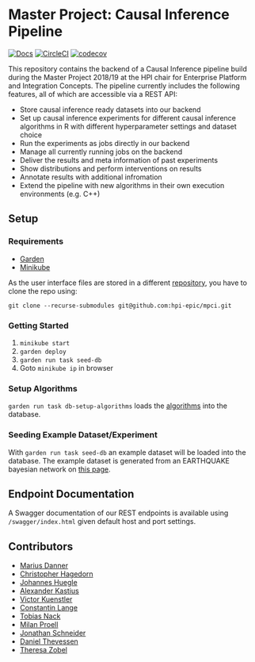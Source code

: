 # Master Project: Causal Inference Pipeline
[![Docs](https://img.shields.io/badge/docs-wiki-blue.svg)](https://github.com/hpi-epic/mpci/wiki) [![CircleCI](https://circleci.com/gh/hpi-epic/mpci/tree/master.svg?style=svg&circle-token=a927c6324dcaf0d443e633300a3aa93d240c4193)](https://circleci.com/gh/hpi-epic/mpci/tree/master) [![codecov](https://codecov.io/gh/hpi-epic/mpci/branch/master/graph/badge.svg?token=64S6naWbgu)](https://codecov.io/gh/hpi-epic/mpci)

This repository contains the backend of a Causal Inference pipeline build during the Master Project 2018/19 at the HPI chair for Enterprise Platform and Integration Concepts. The pipeline currently includes the following features, all of which are accessible via a REST API:

- Store causal inference ready datasets into our backend
- Set up causal inference experiments for different causal inference algorithms in R with different hyperparameter settings and dataset choice
- Run the experiments as jobs directly in our backend
- Manage all currently running jobs on the backend
- Deliver the results and meta information of past experiments
- Show distributions and perform interventions on results
- Annotate results with additional infromation
- Extend the pipeline with new algorithms in their own execution environments (e.g. C++)

<!-- The following image shows the holistic architecture as a FMC diagram:

<img src="https://user-images.githubusercontent.com/1437509/55085207-92d90480-50a6-11e9-8f7e-e10fced882db.png" width="600" title="FMC Architecture Diagram">

Additionally, the data model can be seen as ER diagram:

<img src="https://user-images.githubusercontent.com/2228622/55068955-43351180-5083-11e9-9cc3-1f7d5ffcd83b.png" width="600" title="ER Datamodel Diagram"> -->

## Setup

### Requirements

- [Garden](https://github.com/garden-io/garden)
- [Minikube](https://github.com/kubernetes/minikube)

As the user interface files are stored in a different [repository](https://github.com/hpi-epic/mpci-frontend),
you have to clone the repo using:

```
git clone --recurse-submodules git@github.com:hpi-epic/mpci.git
```
### Getting Started

1. `minikube start`
2. `garden deploy`
3. `garden run task seed-db`
4. Goto `minikube ip` in browser

### Setup Algorithms

`garden run task db-setup-algorithms` loads the [algorithms](services/python-images/conf/algorithms.json) into the database.

### Seeding Example Dataset/Experiment

With `garden run task seed-db` an example dataset will be loaded into the database.
The example dataset is generated from an EARTHQUAKE bayesian network on [this page](http://www.bnlearn.com/bnrepository/discrete-small.html#earthquake).

## Endpoint Documentation

A Swagger documentation of our REST endpoints is available using `/swagger/index.html` given default host and port settings.

## Contributors

- [Marius Danner](https://github.com/MariusDanner)
- [Christopher Hagedorn](https://github.com/ChristopherSchmidt89)
- [Johannes Huegle](https://github.com/JohannesHuegle)
- [Alexander Kastius](https://github.com/Raandom)
- [Victor Kuenstler](https://github.com/VictorKuenstler)
- [Constantin Lange](https://github.com/constantin-lange)
- [Tobias Nack](https://github.com/Dencrash)
- [Milan Proell](https://github.com/milanpro)
- [Jonathan Schneider](https://github.com/jonaschn)
- [Daniel Thevessen](https://github.com/danthe96)
- [Theresa Zobel](https://github.com/threxx)
